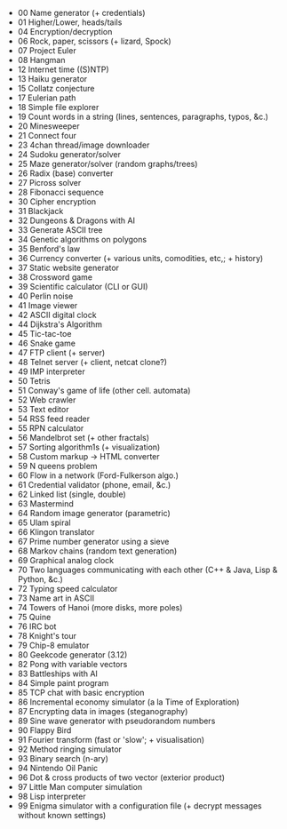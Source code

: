 - 00 Name generator (+ credentials)
- 01 Higher/Lower, heads/tails
- 04 Encryption/decryption
- 06 Rock, paper, scissors (+ lizard, Spock)
- 07 Project Euler
- 08 Hangman
- 12 Internet time ((S)NTP)
- 13 Haiku generator
- 15 Collatz conjecture
- 17 Eulerian path
- 18 Simple file explorer
- 19 Count words in a string (lines, sentences, paragraphs, typos, &c.)
- 20 Minesweeper
- 21 Connect four
- 23 4chan thread/image downloader
- 24 Sudoku generator/solver
- 25 Maze generator/solver (random graphs/trees)
- 26 Radix (base) converter
- 27 Picross solver
- 28 Fibonacci sequence
- 30 Cipher encryption
- 31 Blackjack
- 32 Dungeons & Dragons with AI
- 33 Generate ASCII tree
- 34 Genetic algorithms on polygons
- 35 Benford's law
- 36 Currency converter (+ various units, comodities, etc,; + history)
- 37 Static website generator
- 38 Crossword game
- 39 Scientific calculator (CLI or GUI)
- 40 Perlin noise
- 41 Image viewer
- 42 ASCII digital clock
- 44 Dijkstra's Algorithm
- 45 Tic-tac-toe
- 46 Snake game
- 47 FTP client (+ server)
- 48 Telnet server (+ client, netcat clone?)
- 49 IMP interpreter
- 50 Tetris
- 51 Conway's game of life (other cell. automata)
- 52 Web crawler
- 53 Text editor
- 54 RSS feed reader
- 55 RPN calculator
- 56 Mandelbrot set (+ other fractals)
- 57 Sorting algorithm1s (+ visualization)
- 58 Custom markup -> HTML converter
- 59 N queens problem
- 60 Flow in a network (Ford-Fulkerson algo.)
- 61 Credential validator (phone, email, &c.)
- 62 Linked list (single, double)
- 63 Mastermind
- 64 Random image generator (parametric)
- 65 Ulam spiral
- 66 Klingon translator
- 67 Prime number generator using a sieve
- 68 Markov chains (random text generation)
- 69 Graphical analog clock
- 70 Two languages communicating with each other (C++ & Java, Lisp & Python, &c.)
- 72 Typing speed calculator
- 73 Name art in ASCII
- 74 Towers of Hanoi (more disks, more poles)
- 75 Quine
- 76 IRC bot
- 78 Knight's tour
- 79 Chip-8 emulator
- 80 Geekcode generator (3.12)
- 82 Pong with variable vectors
- 83 Battleships with AI
- 84 Simple paint program
- 85 TCP chat with basic encryption
- 86 Incremental economy simulator (a la Time of Exploration)
- 87 Encrypting data in images (steganography)
- 89 Sine wave generator with pseudorandom numbers
- 90 Flappy Bird
- 91 Fourier transform (fast or 'slow'; + visualisation)
- 92 Method ringing simulator
- 93 Binary search (n-ary)
- 94 Nintendo Oil Panic
- 96 Dot & cross products of two vector (exterior product)
- 97 Little Man computer simulation
- 98 Lisp interpreter
- 99 Enigma simulator with a configuration file (+ decrypt messages without known settings)

